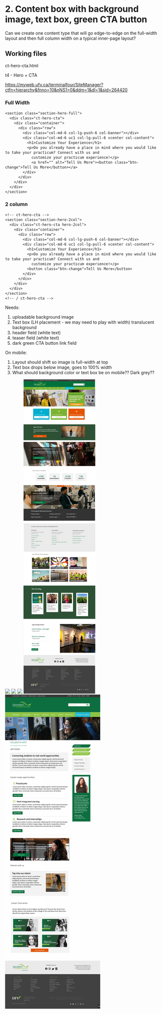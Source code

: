 # 2. Content box with background image, text box, green CTA button

Can we create one content type that will go edge-to-edge on the full-width layout and then full column width on a typical inner-page layout?

## Working files

ct-hero-cta.html

t4 - Hero + CTA

https://myweb.ufv.ca/terminalfour/SiteManager?ctfn=hierarchy&fnno=10&nNS1=0&ddm=1&dl=1&sid=264420



### Full Width
```
<section class="section-hero-full">
  <div class="ct-hero-cta">
    <div class="container">
      <div class="row">
        <div class="col-md-6 col-lg-push-6 col-banner"></div>
        <div class="col-md-6 uc1 col-lg-pull-6 vcenter col-content">
          <h1>Customize Your Experience</h1>
          <p>Do you already have a place in mind where you would like to take your practicum? Connect with us and
            customize your practicum experience!</p>
            <a href="" alt="Tell Us More"><button class="btn-change">Tell Us More</button></a>
        </div>
      </div>
    </div>
  </div>
</section>
```

### 2 column
```
<!-- ct-hero-cta -->
<section class="section-hero-2col">
  <div class="ct-hero-cta hero-2col">
    <div class="container">
      <div class="row">
        <div class="col-md-6 col-lg-push-6 col-banner"></div>
        <div class="col-md-6 uc1 col-lg-pull-6 vcenter col-content">
          <h1>Customize Your Experience</h1>
          <p>Do you already have a place in mind where you would like to take your practicum? Connect with us and
            customize your practicum experience!</p>
          <button class="btn-change">Tell Us More</button>
        </div>
      </div>
    </div>
  </div>
</section>
<!-- / ct-hero-cta -->
```



Needs:
1. uploadable background image
2. Text box (LH placement - we may need to play with width)
translucent background
3. header field (white text)
4. teaser field (white text)
5. dark green CTA button link field

On mobile:
1. Layout should shift so image is full-width at top
2. Text box drops below image, goes to 100% width
3. What should background color or text box be on mobile?? Dark grey??

<img src="2-1.png">
<img src="2-2.png">
<img src="banner.jpeg">
<img src="demo-home.jpg">
<img src="demo-page.jpg">